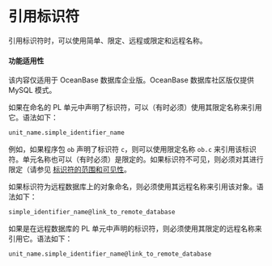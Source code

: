 引用标识符 
==========================

引用标识符时，可以使用简单、限定、远程或限定和远程名称。

  <main id="notice" >
    <h4>功能适用性</h4>
    <p>该内容仅适用于 OceanBase 数据库企业版。OceanBase 数据库社区版仅提供 MySQL 模式。</p>
  </main>

如果在命名的 PL 单元中声明了标识符，可以（有时必须）使用其限定名称来引用它。语法如下：

```sql
unit_name.simple_identifier_name
```



例如，如果程序包 `ob` 声明了标识符 `c`，则可以使用限定名称 `ob.c` 来引用该标识符。单元名称也可以（有时必须）是限定的。如果标识符不可见，则必须对其进行限定（请参见 [标识符的范围和可见性](../1.pl-language-basics-oracle/5.range-and-visibility-of-identifiers-oracle.md)。

如果标识符为远程数据库上的对象命名，则必须使用其远程名称来引用该对象。语法如下：

```sql
simple_identifier_name@link_to_remote_database
```



如果是在远程数据库的 PL 单元中声明的标识符，则必须使用其限定的远程名称来引用它。语法如下：

```sql
unit_name.simple_identifier_name@link_to_remote_database
```



